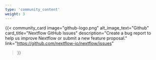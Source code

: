 ```yaml
---
type: 'community_content'
weight: 3
---
```

{{< community_card
  image="github-logo.png" 
  alt_image_text="Github"
  card_title="Nextflow GitHub Issues" 
  description="Create a bug report to help us improve Nextflow or submit a new feature proposal."
  link="https://github.com/nextflow-io/nextflow/issues"
>}}